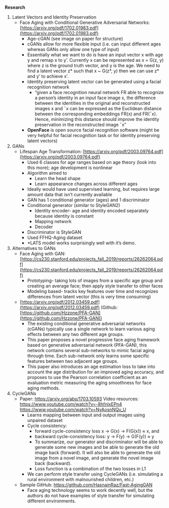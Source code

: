**Research**



1. Latent Vectors and Identity Preservation
    - Face Aging with Conditional Generative Adversarial Networks: [https://arxiv.org/pdf/1702.01983.pdf](https://arxiv.org/pdf/1702.01983.pdf)
        - Age-cGAN (see image on paper for structure)
        - cGANs allow for more flexible input (i.e. can input different ages whereas GANs only allow one type of input)
        - Essentially what we want to do is have an input vector x with age y and remap x to y’. Currently x can be represented as x = G(z, y) where z is the ground truth vector, and y is the age. We need to find a latent vector z* such that x ~ G(z*, y) then we can use z* and y’ to achieve x’.
        - Identity preserving latent vector can be generated using a facial recognition network
            - “given a face recognition neural network FR able to recognize a person’s identity in an input face image x, the difference between the identities in the original and reconstructed images x and ¯x can be expressed as the Euclidean distance between the corresponding embeddings FR(x) and FR(¯x). Hence, minimizing this distance should improve the identity preservation in the reconstructed image ¯x”
        - **OpenFace** is open source facial recognition software (might be very helpful for facial recognition task or for identity preserving latent vectors)
2. GANs
    - Lifespan Age Transformation: [https://arxiv.org/pdf/2003.09764.pdf](https://arxiv.org/pdf/2003.09764.pdf)
        - Used 6 classes for age ranges based on age theory (look into this more); age development is nonlinear 
        - Algorithm aimed to 
            - Learn the head shape
            - Learn appearance changes across different ages
        - Ideally would have used supervised learning, but requires large amount data that isn’t currently available
        - GAN has 1 conditional generator (ages) and 1 discriminator
        - Conditional generator (similar to StyleGAN2)
            - Identity encoder- age and identity encoded separately because identity is constant
            - Mapping network
            - Decoder
        - Discriminator is StyleGAN
        - Used FFHQ-Aging dataset
        - *LATS model works surprisingly well with it’s demo.
3. Alternatives to GANs
    - Face Aging with GAN: [https://cs230.stanford.edu/projects_fall_2019/reports/26262064.pdf](https://cs230.stanford.edu/projects_fall_2019/reports/26262064.pdf)
        - Prototyping- taking lots of images from a specific age group and creating an average face; then apply style transfer to other faces
        - Modeling based- tracks key features over time and recognizes differences from latent vector (this is very time consuming)
    - [https://arxiv.org/pdf/2012.03459.pdf](https://arxiv.org/pdf/2012.03459.pdf) (Github: [https://github.com/Hzzone/PFA-GAN](https://github.com/Hzzone/PFA-GAN))
        - The existing conditional generative adversarial networks (cGANs) typically use a single network to learn various aging effects between any two different age groups. 
        - This paper proposes a novel progressive face aging framework based on generative adversarial network (PFA-GAN), this network contains several sub-networks to mimic facial aging through time. Each sub-network only learns some specific features between two adjacent age groups.
        - This paper also introduces an age estimation loss to take into account the age distribution for an improved aging accuracy, and proposes to use the Pearson correlation coefficient as an evaluation metric measuring the aging smoothness for face aging methods. 
4. CycleGANs
    - Paper: https://arxiv.org/abs/1703.10593
    Video resources: 
    https://www.youtube.com/watch?v=-8hfnlxEPn4
    https://www.youtube.com/watch?v=NyAosnNQv_U
        - Learns mapping between input and output images using unpaired dataset
        - Cycle consistency: 
            - forward cycle-consistency loss x → G(x) → F(G(x)) ≈ x, and 
            - backward cycle-consistency loss: y → F(y) → G(F(y)) ≈ y
            - To summarize, our generator and discriminator will be able to generate some new images and be able to generate the old image back (forward). It will also be able to generate the old image from a novel image, and generate the novel image back (backward).
            - Loss function is a combination of the two losses in L1
        - We can perform style transfer using CycleGANs (i.e. simulating a rural environment with malnourished children, etc.)
    - Sample GitHub: https://github.com/HasnainRaz/Fast-AgingGAN
        - Face aging technology seems to work decently well, but the authors do not have examples of style transfer for simulating different environments.
